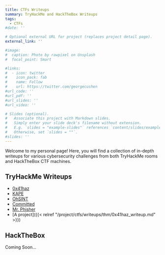 ```yaml
---
title: CTFs Writeups
summary: TryHackMe and HackTheBox Writeups
tags:
  - CTFs
#date: ''

# Optional external URL for project (replaces project detail page).
external_link: ''

#image:
#  caption: Photo by rawpixel on Unsplash
#  focal_point: Smart

#links:
#  - icon: twitter
#    icon_pack: fab
#    name: Follow
#    url: https://twitter.com/georgecushen
#url_code: ''
#url_pdf: ''
#url_slides: ''
#url_video: ''

# Slides (optional).
#   Associate this project with Markdown slides.
#   Simply enter your slide deck's filename without extension.
#   E.g. `slides = "example-slides"` references `content/slides/example-slides.md`.
#   Otherwise, set `slides = ""`.
#slides: ''
---
```

Welcome to my personal page! Here, you will find a collection of in-depth writeups  for various cybersecurity challenges from both TryHackMe rooms and HackTheBox CTF machines.

## TryHackMe Writeups 
- [0x41haz](./writeups/thm/0x41haz_writeup.md)
- [KAPE](./writeups/thm/kape_writeup.md)
- [OhSINT](./writeups/thm/OhSINT_writeup.md)
- [Committed](./writeups/thm/committed_writeup.md)
- [Mr. Phisher](./writeups/thm/mrphisher_writeup.md)
- [A project]({{< relref "/project/ctfs/writeups/thm/0x41haz_writeup.md" >}})

## HackTheBox
Coming Soon...
